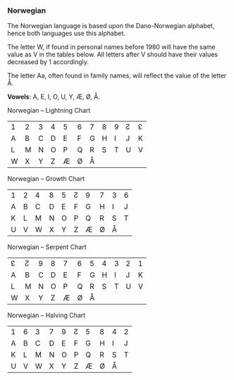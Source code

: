 ### <span id="anchor-14"></span>Norwegian

The Norwegian language is based upon the Dano-Norwegian alphabet, hence
both languages use this alphabet.

The letter W, if found in personal names before 1980 will have the same
value as V in the tables below. All letters after V should have their
values decreased by 1 accordingly. 

The letter Aa, often found in family names, will reflect the value of
the letter Å.

**Vowels**: A, E, I, O, U, Y, Æ, Ø, Å. 

Norwegian – Lightning Chart

|   |   |   |   |   |   |   |   |   |   |   |
| - | - | - | - | - | - | - | - | - | - | - |
| 1 | 2 | 3 | 4 | 5 | 6 | 7 | 8 | 9 | ↊ | ↋ |
| A | B | C | D | E | F | G | H | I | J | K |
| L | M | N | O | P | Q | R | S | T | U | V |
| W | X | Y | Z | Æ | Ø | Å |   |   |   |   |

Norwegian – Growth Chart

|   |   |   |   |   |   |   |   |   |   |
| - | - | - | - | - | - | - | - | - | - |
| 1 | 2 | 4 | 8 | 5 | ↊ | 9 | 7 | 3 | 6 |
| A | B | C | D | E | F | G | H | I | J |
| K | L | M | N | O | P | Q | R | S | T |
| U | V | W | X | Y | Z | Æ | Ø | Å |   |

Norwegian – Serpent Chart

|   |   |   |   |   |   |   |   |   |   |   |
| - | - | - | - | - | - | - | - | - | - | - |
| ↋ | ↊ | 9 | 8 | 7 | 6 | 5 | 4 | 3 | 2 | 1 |
| A | B | C | D | E | F | G | H | I | J | K |
| L | M | N | O | P | Q | R | S | T | U | V |
| W | X | Y | Z | Æ | Ø | Å |   |   |   |   |

Norwegian – Halving Chart

|   |   |   |   |   |   |   |   |   |   |
| - | - | - | - | - | - | - | - | - | - |
| 1 | 6 | 3 | 7 | 9 | ↊ | 5 | 8 | 4 | 2 |
| A | B | C | D | E | F | G | H | I | J |
| K | L | M | N | O | P | Q | R | S | T |
| U | V | W | X | Y | Z | Æ | Ø | Å |   |
